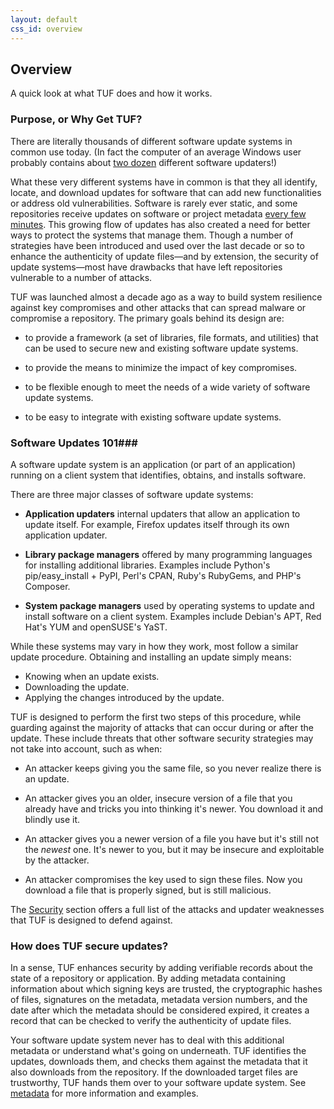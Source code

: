 ```yaml
---
layout: default
css_id: overview
---
```


## Overview
A quick look at what TUF does and how it works.

### Purpose, or Why Get TUF?

There are literally thousands of different software update systems in common
use today. (In fact the computer of an average Windows user probably contains about [two
dozen](http://secunia.com/gfx/pdf/Secunia_RSA_Software_Portfolio_Security_Exposure.pdf)
different software updaters!)

What these very different systems have in common is that they all identify,
locate, and download updates for software that can add new functionalities or
address old vulnerabilities. Software is rarely ever static, and some repositories
receive updates on software or project metadata [every few minutes](https://ssl.engineering.nyu.edu/papers/kuppusamy_nsdi_16.pdf). This
growing flow of updates has also created a need for better
ways to protect the systems that manage them. Though a number of strategies have
been introduced and used over the last decade or so to enhance the
authenticity of update files—and by extension, the security of update systems—most have drawbacks
that have left repositories vulnerable to a number of attacks.

TUF was launched almost a decade ago as a way to build system resilience against
key compromises and other attacks that can spread malware or compromise a repository.
The primary goals behind its design are:

* to provide a framework (a set of libraries, file formats, and utilities)
that can be used to secure new and existing software update systems.

* to provide the means to minimize the impact of key compromises.

* to be flexible enough to meet the needs of a wide variety of software update systems.

* to be easy to integrate with existing software update systems.

### Software Updates 101###
A software update system is an application (or part of an
application) running on a client system that identifies, obtains, and
installs software.

There are three major classes of software update systems:

* **Application updaters** internal updaters that allow an application to update
   itself. For example, Firefox updates itself through its own application
   updater.

* **Library package managers** offered by many
   programming languages for installing additional libraries. Examples include
   Python's pip/easy_install + PyPI, Perl's CPAN,
   Ruby's RubyGems, and PHP's Composer.

* **System package managers** used by operating systems to update and
   install software on a client system. Examples include Debian's APT,
   Red Hat's YUM and openSUSE's YaST.

While these systems may vary in how they work, most follow a similar update
procedure. Obtaining and installing an update simply means:

* Knowing when an update exists.
* Downloading the update.
* Applying the changes introduced by the update.

TUF is designed to perform the first two steps of this procedure,
while guarding against the majority of attacks that can occur during or
after the update.
These include threats that other software security strategies may not take into
account, such as when:

* An attacker keeps giving you the same file, so you never realize
  there is an update.

* An attacker gives you an older, insecure version of a file that you
  already have and tricks you into thinking it's
  newer. You download it and blindly use it.

* An attacker gives you a newer version of a file you have but it's still not
  the *newest* one. It's newer to you, but it may be insecure and
  exploitable by the attacker.

* An attacker compromises the key used to sign these files. Now you
  download a file that is properly signed, but is still malicious.

The [Security](/security.md) section offers a full list of the
attacks and updater weaknesses that TUF is designed to defend against.

### How does TUF secure updates? ###

In a sense, TUF enhances security by adding verifiable records about the state
of a repository or application. By adding metadata containing
information about which signing keys are trusted, the cryptographic hashes of
files, signatures on the metadata,
metadata version numbers, and the date after which the metadata should be
considered expired, it creates a record that can be checked to verify the
authenticity of update files.

Your software update system never has to deal with
this additional metadata or understand what's going on underneath. TUF
identifies the  updates, downloads them, and checks them
against the metadata that it also downloads from the repository. If the
downloaded target files are trustworthy, TUF hands them over to your software
update system. See [metadata](/metadata.html) for more information and examples.
